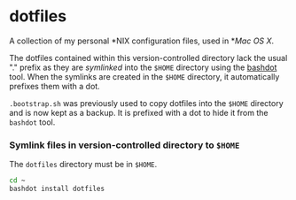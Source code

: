 # dotfiles

A collection of my personal *NIX configuration files, used in **Mac OS X*.

The dotfiles contained within this version-controlled directory lack the usual
"." prefix as they are *symlinked* into the `$HOME` directory using the
[bashdot](https://github.com/bashdot/bashdot) tool. When the symlinks are
created in the `$HOME` directory, it automatically prefixes them with a dot.

`.bootstrap.sh` was previously used to copy dotfiles into the `$HOME` directory
and is now kept as a backup. It is prefixed with a dot to hide it from the
`bashdot` tool.

### Symlink files in version-controlled directory to `$HOME`

The `dotfiles` directory must be in `$HOME`.
```bash
cd ~
bashdot install dotfiles
```
